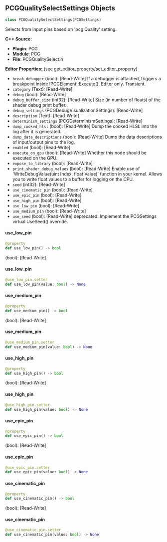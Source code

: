 ## PCGQualitySelectSettings Objects

```python
class PCGQualitySelectSettings(PCGSettings)
```

Selects from input pins based on 'pcg.Quality' setting.

**C++ Source:**

- **Plugin**: PCG
- **Module**: PCG
- **File**: PCGQualitySelect.h

**Editor Properties:** (see get_editor_property/set_editor_property)

- ``break_debugger`` (bool):  [Read-Write] If a debugger is attached, triggers a breakpoint inside IPCGElement::Execute(). Editor only. Transient.
- ``category`` (Text):  [Read-Write]
- ``debug`` (bool):  [Read-Write]
- ``debug_buffer_size`` (int32):  [Read-Write] Size (in number of floats) of the shader debug print buffer.
- ``debug_settings`` (PCGDebugVisualizationSettings):  [Read-Write]
- ``description`` (Text):  [Read-Write]
- ``determinism_settings`` (PCGDeterminismSettings):  [Read-Write]
- ``dump_cooked_hlsl`` (bool):  [Read-Write] Dump the cooked HLSL into the log after it is generated.
- ``dump_data_descriptions`` (bool):  [Read-Write] Dump the data descriptions of input/output pins to the log.
- ``enabled`` (bool):  [Read-Write]
- ``execute_on_gpu`` (bool):  [Read-Write] Whether this node should be executed on the GPU.
- ``expose_to_library`` (bool):  [Read-Write]
- ``print_shader_debug_values`` (bool):  [Read-Write] Enable use of 'WriteDebugValue(uint Index, float Value)' function in your kernel. Allows you to write float values to a buffer for logging on the CPU.
- ``seed`` (int32):  [Read-Write]
- ``use_cinematic_pin`` (bool):  [Read-Write]
- ``use_epic_pin`` (bool):  [Read-Write]
- ``use_high_pin`` (bool):  [Read-Write]
- ``use_low_pin`` (bool):  [Read-Write]
- ``use_medium_pin`` (bool):  [Read-Write]
- ``use_seed`` (bool):  [Read-Write]
  deprecated: Implement the PCGSettings virtual UseSeed() override.

<a id="unreal.PCGQualitySelectSettings.use_low_pin"></a>

#### use_low_pin

```python
@property
def use_low_pin() -> bool
```

(bool):  [Read-Write]

<a id="unreal.PCGQualitySelectSettings.use_low_pin"></a>

#### use_low_pin

```python
@use_low_pin.setter
def use_low_pin(value: bool) -> None
```

<a id="unreal.PCGQualitySelectSettings.use_medium_pin"></a>

#### use_medium_pin

```python
@property
def use_medium_pin() -> bool
```

(bool):  [Read-Write]

<a id="unreal.PCGQualitySelectSettings.use_medium_pin"></a>

#### use_medium_pin

```python
@use_medium_pin.setter
def use_medium_pin(value: bool) -> None
```

<a id="unreal.PCGQualitySelectSettings.use_high_pin"></a>

#### use_high_pin

```python
@property
def use_high_pin() -> bool
```

(bool):  [Read-Write]

<a id="unreal.PCGQualitySelectSettings.use_high_pin"></a>

#### use_high_pin

```python
@use_high_pin.setter
def use_high_pin(value: bool) -> None
```

<a id="unreal.PCGQualitySelectSettings.use_epic_pin"></a>

#### use_epic_pin

```python
@property
def use_epic_pin() -> bool
```

(bool):  [Read-Write]

<a id="unreal.PCGQualitySelectSettings.use_epic_pin"></a>

#### use_epic_pin

```python
@use_epic_pin.setter
def use_epic_pin(value: bool) -> None
```

<a id="unreal.PCGQualitySelectSettings.use_cinematic_pin"></a>

#### use_cinematic_pin

```python
@property
def use_cinematic_pin() -> bool
```

(bool):  [Read-Write]

<a id="unreal.PCGQualitySelectSettings.use_cinematic_pin"></a>

#### use_cinematic_pin

```python
@use_cinematic_pin.setter
def use_cinematic_pin(value: bool) -> None
```

<a id="unreal.PCGRandomChoiceSettings"></a>